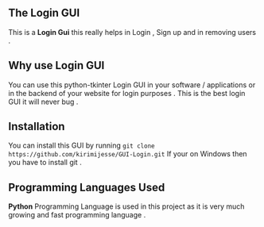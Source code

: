 ## The Login GUI 
This is a **Login Gui** this really helps in Login , Sign up and in removing users .

## Why use Login GUI
You can use this python-tkinter Login GUI in your software / applications or in the backend of your website for login purposes . This is the best login GUI it will never bug .

## Installation 
You can install this GUI by running ```git clone https://github.com/kirimijesse/GUI-Login.git```
If your on Windows then you have to install git .

## Programming Languages Used
**Python** Programming Language is used in this project as it is very much growing and fast programming language .


